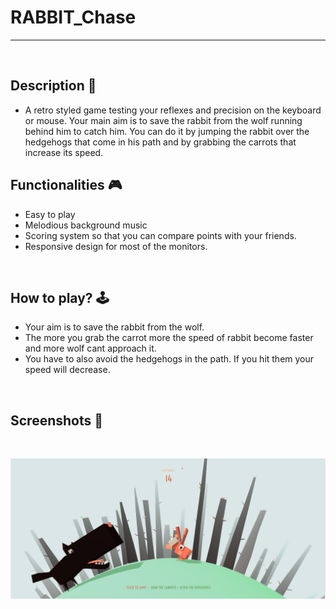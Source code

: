 # **RABBIT_Chase**

---

<br>

## **Description 📃** 
- A retro styled game testing your reflexes and precision on the keyboard or mouse. Your main aim is to save the rabbit from the wolf running behind him to catch him. You can do it by jumping the rabbit over the hedgehogs that come in his path and by grabbing the carrots that increase its speed.


## **Functionalities 🎮** 
- Easy to play
- Melodious background music
- Scoring system so that you can compare points with your friends.
- Responsive design for most of the monitors.
<br>

## **How to play? 🕹️**
- Your aim is to save the rabbit from the wolf. 
- The more you grab the carrot more the speed of rabbit become faster and more wolf cant approach it.
- You have to also avoid the hedgehogs in the path. If you hit them your speed will decrease.
<br>

## **Screenshots 📸**

<br>

![Game image](rabbit.png)

<br>




